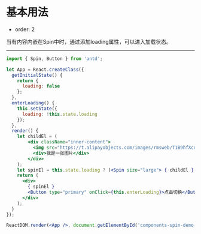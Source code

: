 # 基本用法

- order: 2

当有内容内嵌在Spin中时，通过添加loading属性，可以进入加载状态。

---

````jsx
import { Spin, Button } from 'antd';

let App = React.createClass({
  getInitialState() {
    return {
      loading: false
    };
  },
  enterLoading() {
    this.setState({
      loading: !this.state.loading
    });
  },
  render() {
    let childEl = (
        <div className="inner-content">
          <img src="https://t.alipayobjects.com/images/rmsweb/T1B9hfXcdvXXXXXXXX.svg" width="200px" height="200px" />
          <div>我是一张图片</div>
        </div>
    );
    let spinEl = this.state.loading ? (<Spin size="large"> { childEl } </Spin>) : childEl;
    return (
      <div>
        { spinEl }
        <Button type="primary" onClick={this.enterLoading}>点击切换</Button>
      </div>
    );
  }
});

ReactDOM.render(<App />, document.getElementById('components-spin-demo-full-page-load'));

````
<style>
  .inner-content {
    height: 300px;
    padding-bottom: 60px;
    padding-top: 60px;
    text-align: center;
  }
</style>